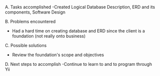 A. Tasks accomplished
-Created Logical Database Description, ERD and its components, Software Design

B. Problems encountered
- Had a hard time on creating database and ERD since the client is a foundation (not really onto business)

C. Possible solutions
- Review the foundation's scope and objectives

D. Next steps to accomplish
-Continue to learn to and to program through Yii